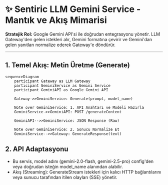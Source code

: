 # ✨ Sentiric LLM Gemini Service - Mantık ve Akış Mimarisi

**Stratejik Rol:** Google Gemini API'si ile doğrudan entegrasyonu yönetir. LLM Gateway'den gelen istekleri alır, Gemini formatına çevirir ve Gemini'dan gelen yanıtları normalize ederek Gateway'e döndürür.

---

## 1. Temel Akış: Metin Üretme (Generate)

```mermaid
sequenceDiagram
    participant Gateway as LLM Gateway
    participant GeminiService as Gemini Service
    participant GeminiAPI as Google Gemini API
    
    Gateway->>GeminiService: Generate(prompt, model_name)
    
    Note over GeminiService: 1. API Anahtarı ve Modeli Hazırla
    GeminiService->>GeminiAPI: POST /generateContent
    
    GeminiAPI-->>GeminiService: JSON Response (Raw)
    
    Note over GeminiService: 2. Sonucu Normalize Et
    GeminiService-->>Gateway: GenerateResponse(text)
```

## 2. API Adaptasyonu
* Bu servis, model adını (gemini-2.0-flash, gemini-2.5-pro) config'den veya doğrudan isteğin model_name alanından alabilir.
* Akış (Streaming): GenerateStream istekleri için kalıcı HTTP bağlantılarını veya sunucu tarafından itilen olayları (SSE) yönetir.